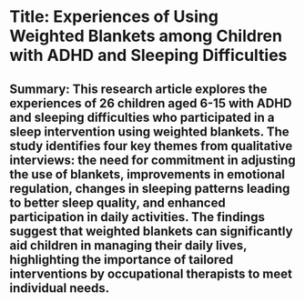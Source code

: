 # Title: Experiences of Using Weighted Blankets among Children with ADHD and Sleeping Difficulties

## Summary: This research article explores the experiences of 26 children aged 6-15 with ADHD and sleeping difficulties who participated in a sleep intervention using weighted blankets. The study identifies four key themes from qualitative interviews: the need for commitment in adjusting the use of blankets, improvements in emotional regulation, changes in sleeping patterns leading to better sleep quality, and enhanced participation in daily activities. The findings suggest that weighted blankets can significantly aid children in managing their daily lives, highlighting the importance of tailored interventions by occupational therapists to meet individual needs.